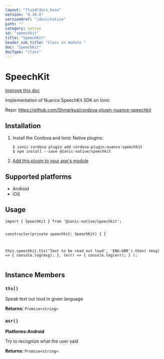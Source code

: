 ```yaml
---
layout: "fluid/docs_base"
version: "4.10.0"
versionHref: "/docs/native"
path: ""
category: native
id: "speechkit"
title: "SpeechKit"
header_sub_title: "Class in module "
doc: "SpeechKit"
docType: "class"
---
```


<h1 class="api-title">SpeechKit</h1>

<a class="improve-v2-docs" href="http://github.com/ionic-team/ionic-native/edit/master/src/@ionic-native/plugins/speechkit/index.ts#L1">
  Improve this doc
</a>







<p>Implementation of Nuance SpeechKit SDK on Ionic</p>


<p>Repo:
  <a href="https://github.com/Shmarkus/cordova-plugin-nuance-speechkit">
    https://github.com/Shmarkus/cordova-plugin-nuance-speechkit
  </a>
</p>


<h2><a class="anchor" name="installation" href="#installation"></a>Installation</h2>
<ol class="installation">
  <li>Install the Cordova and Ionic Native plugins:<br>
    <pre><code class="nohighlight">$ ionic cordova plugin add cordova-plugin-nuance-speechkit
$ npm install --save @ionic-native/speechkit
</code></pre>
  </li>
  <li><a href="https://ionicframework.com/docs/native/#Add_Plugins_to_Your_App_Module">Add this plugin to your app's module</a></li>
</ol>



<h2><a class="anchor" name="platforms" href="#platforms"></a>Supported platforms</h2>
<ul>
  <li>Android</li><li>iOS</li>
</ul>






<h2><a class="anchor" name="usage" href="#usage"></a>Usage</h2>
<pre><code class="lang-typescript">import { SpeechKit } from &#39;@ionic-native/speechkit&#39;;

constructor(private speechkit: SpeechKit) { }


this.speechkit.tts(&#39;Text to be read out loud&#39;, &#39;ENG-GBR&#39;).then(
  (msg) =&gt; { console.log(msg); },
  (err) =&gt; { console.log(err); }
);
</code></pre>








<h2><a class="anchor" name="instance-members" href="#instance-members"></a>Instance Members</h2>
<h3><a class="anchor" name="tts" href="#tts"></a><code>tts()</code></h3>


Speak text out loud in given language


<div class="return-value" markdown="1">
  <i class="icon ion-arrow-return-left"></i>
  <b>Returns:</b> <code>Promise&lt;string&gt;</code> 
</div><h3><a class="anchor" name="asr" href="#asr"></a><code>asr()</code></h3>



<p>
  <strong>Platforms:</strong><strong class="tag">Android</strong>&nbsp;</p>


Try to recognize what the user said


<div class="return-value" markdown="1">
  <i class="icon ion-arrow-return-left"></i>
  <b>Returns:</b> <code>Promise&lt;string&gt;</code> 
</div>





